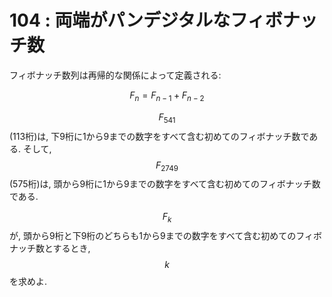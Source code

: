 # 104 : 両端がパンデジタルなフィボナッチ数

フィボナッチ数列は再帰的な関係によって定義される:

$$F_n = F_{n−1} + F_{n−2}$$

$$F_{541}$$ (113桁)は, 下9桁に1から9までの数字をすべて含む初めてのフィボナッチ数である. そして, $$F_{2749}$$ (575桁)は, 頭から9桁に1から9までの数字をすべて含む初めてのフィボナッチ数である.

$$F_k$$が, 頭から9桁と下9桁のどちらも1から9までの数字をすべて含む初めてのフィボナッチ数とするとき,$$k$$を求めよ.
